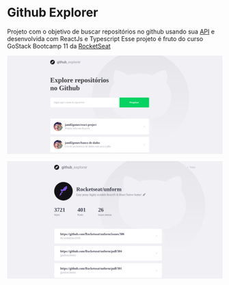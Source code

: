 # Github Explorer

Projeto com o objetivo de buscar repositórios no github usando sua [API](https://api.github.com) e desenvolvida com ReactJs e Typescript
Esse projeto é fruto do curso GoStack Bootcamp 11 da [RocketSeat](https://rocketseat.com.br/)

![Tela Inicial](https://github.com/jamil2gomes/react-project/blob/master/primeiro-projeto-react/src/imgs/telainicial.png)

![Tela Detalhes](https://github.com/jamil2gomes/react-project/blob/master/primeiro-projeto-react/src/imgs/teladetalhe.png)

